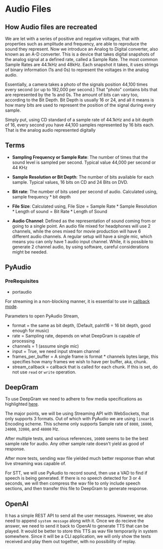 # Audio Files

## How Audio files are recreated

We are let with a series of positive and negative voltages, that with properties such as amplitude and frequency, are able to reproduce the sound they represent. Now we introduce an Analog to Digital converter, also known as an A-D converter. This is a device that takes digital snapshots of the analog signal at a defined rate, called a Sample Rate. The most common Sample Rates are 44.1kHz and 48kHz. Each snapshot it takes, it uses strings of binary information (1s and 0s) to represent the voltages in the analog audio.

Essentially, a camera takes a photo of the signals position 44,100 times every second (or up to 192,000 per second.) That "photo" contains bits that are represented by the 1s and 0s. The amount of bits can vary too, according to the Bit Depth. Bit Depth is usually 16 or 24, and all it means is how many bits are used to represent the position of the signal during every sample.

Simply put, using CD standard of a sample rate of 44.1kHz and a bit depth of 16, every second you have 44,100 samples represented by 16 bits each. That is the analog audio represented digitally

## Terms

- **Sampling Frequency or Sample Rate**: The number of times that the sound level is sampled per second. Typical value 44,000 per second or 44 KHz

- **Sample Resolution or Bit Depth**: The number of bits available for each sample. Typical values, 16 bits on CD and 24 Bits on DVD.

- **Bit rate**: The number of bits used per second of audio. Calculated using, 
$\text{sample frequency} * \text{bit depth}$

- **File Size**: Calculated using,
$\text{File Size} = \text{Sample Rate} * \text{Sample Resolution} * \text{Length of sound} = \text{Bit Rate} * \text{Length of Sound}$

- **Audio Channel**: Defined as the representation of sound coming from or going to a single point. An audio file mixed for headphones will use 2 channels, while the ones mixed for movie production will have 6 different audio channels. A regular setup will have a single mic, which means you can only have 1 audio input channel. While, it is possible to generate 2 channel audio, by using software, careful considerations might be needed.

## PyAudio

### PreRequisites
 - portaudio
 
For streaming in a non-blocking manner, it is essential to use in [callback mode](https://people.csail.mit.edu/hubert/pyaudio/docs/#example-callback-mode-audio-i-o).

Parameters to open PyAudio Stream,
- format = the same as bit depth, (Default, paInt16 = 16 bit depth, good enough for music)
- rate = Sampling rate, depends on what DeepGram is capable of processing
- channels = 1 (assume single mic)
- input = True, we need input stream channel
- frames_per_buffer = A single frame is format * channels bytes large, this specifies how many frames we wish to have per buffer, aka, chunk.
- stream_callback = callback that is called for each chunk. If this is set, do not use `read` or `write` operation.

## DeepGram

To use DeepGram we need to adhere to few media specifications as highlighted [here](https://developers.deepgram.com/docs/tts-media-output-settings#audio-format-combinations).

The major points, we will be using Streaming API with WebSockets, that only supports 3 formats. Out of which with PyAudio we are using `linear16` Encoding scheme. This scheme only supports Sample rate of `8000`, `16000`, `24000`, `32000`, and `48000` Hz.

After multiple tests, and various references, `16000` seems to be the best sample rate for audio. Any other sample rate doesn't yield as good of response.

After more tests, sending wav file yielded much better response than what live streaming was capable of. 

For STT, we will use PyAudio to record sound, then use a VAD to find if speech is being generated. If there is no speech detected for 3 or 4 seconds, we will then compress the wav file to only include speech sections, and then transfer this file to DeepGram to generate response.

## OpenAI

It has a simple REST API to send all the user messages. However, we also need to append `system message` along with it. Once we do recieve the answer, we need to send it back to OpenAI to generate TTS that can be played. It would be better to store this TTS as wav file temporarily in system somewhere. Since it will be a CLI application, we will only show the texts received and play them out together, with no possibility of replay.

